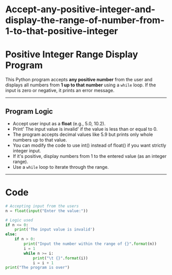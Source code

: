 # Accept-any-positive-integer-and-display-the-range-of-number-from-1-to-that-positive-integer 
#  Positive Integer Range Display Program

This Python program accepts **any positive number** from the user and displays all numbers from **1 up to that number** using a `while` loop. If the input is zero or negative, it prints an error message.

---

##  Program Logic

- Accept user input as a **float** (e.g., 5.0, 10.2).
- Print' The input value is invalid' if the value is less than or equal to 0.
- The program accepts decimal values like 5.9 but prints only whole numbers up to that value.
- You can modify the code to use int() instead of float() if you want strictly integer input.
- If it's positive, display numbers from 1 to the entered value (as an integer range).
- Use a `while` loop to iterate through the range.

---

# Code

```python
# Accepting input from the users
n = float(input("Enter the value:"))

# Logic used 
if n <= 0:
    print('The input value is invalid')
else:
    if n > 0:
        print("Input the number within the range of {}".format(n))
        i = 1
        while n >= i:
            print("\t {}".format(i))
            i = i + 1
print("The program is over")
